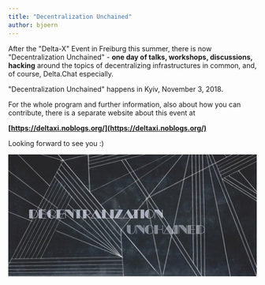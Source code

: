 ```yaml
---
title: "Decentralization Unchained"
author: bjoern
---
```


After the "Delta-X" Event in Freiburg this summer, 
there is now "Decentralization Unchained" -
**one day of talks, workshops, discussions, hacking**
around the topics of decentralizing infrastructures in common, 
and, of course, Delta.Chat especially.

"Decentralization Unchained" happens in Kyiv, November 3, 2018.

For the whole program and further information,
also about how you can contribute,
there is a separate website about this event at  

**[https://deltaxi.noblogs.org/](https://deltaxi.noblogs.org/)**

Looking forward to see you :)

![Decentralization Unchained logo](../assets/blog/decentralization-unchained.jpg)

